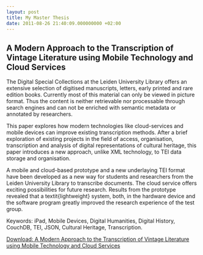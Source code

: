 ```yaml
---
layout: post
title: My Master Thesis
date: 2011-08-26 21:40:09.000000000 +02:00
---
```

<h2>A Modern Approach to the Transcription of Vintage Literature using Mobile Technology and Cloud Services</h2>
The Digital Special Collections at the Leiden University Library offers an extensive selection of digitised manuscripts, letters, early printed and rare edition books. Currently most of this material can only be viewed in picture format. Thus the content is neither retrievable nor processable through search engines and can not be enriched with semantic metadata or annotated by researchers.

This paper explores how modern technologies like cloud-services and mobile devices can improve existing transcription methods. After a brief exploration of existing projects in the field of access, organisation, transcription and analysis of digital representations of cultural heritage, this paper introduces a new approach, unlike XML technology, to TEI data storage and organisation.

A mobile and cloud-based prototype and a new underlaying TEI format have been developed as a new way for students and researchers from the Leiden University Library to transcribe documents. The cloud service offers exciting possibilities for future research. Results from the prototype revealed that a textit{lightweight} system, both, in the hardware device and the software program greatly improved the research experience of the test group.

Keywords: iPad, Mobile Devices, Digital Humanities, Digital History, CouchDB, TEI, JSON, Cultural Heritage, Transcription.

[Download: A Modern Approach to the Transcription of Vintage Literature using Mobile Technology and Cloud Services](http://cl.ly/471K1b3G0O1q/download/A%20Modern%20Approach%20to%20the%20Transcription%20of%20Vintage%20Literature%20using%20Mobile%20Technology%20and%20Cloud%20Services.pdf)
